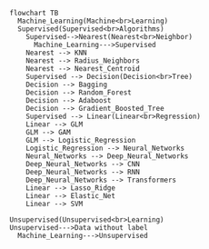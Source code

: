 ````mermaid
flowchart TB
  Machine_Learning(Machine<br>Learning)
  Supervised(Supervised<br>Algorithms)
    Supervised-->Nearest(Nearest<br>Neighbor)
      Machine_Learning--->Supervised
    Nearest --> KNN
    Nearest --> Radius_Neighbors
    Nearest --> Nearest_Centroid
    Supervised --> Decision(Decision<br>Tree)
    Decision --> Bagging
    Decision --> Random_Forest
    Decision --> Adaboost
    Decision --> Gradient_Boosted_Tree
    Supervised --> Linear(Linear<br>Regression)
    Linear --> GLM
    GLM --> GAM
    GLM --> Logistic_Regression
    Logistic_Regression --> Neural_Networks
    Neural_Networks --> Deep_Neural_Networks
    Deep_Neural_Networks --> CNN
    Deep_Neural_Networks --> RNN
    Deep_Neural_Networks --> Transformers
    Linear --> Lasso_Ridge
    Linear --> Elastic_Net
    Linear --> SVM
````
    Unsupervised(Unsupervised<br>Learning)
    Unsupervised--->Data without label
      Machine_Learning--->Unsupervised







   
